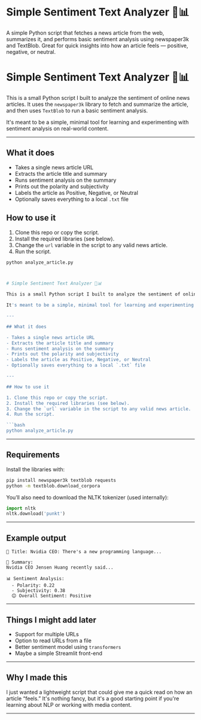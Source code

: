 # Simple Sentiment Text Analyzer 📰📊
A simple Python script that fetches a news article from the web, summarizes it, and performs basic sentiment analysis using newspaper3k and TextBlob. Great for quick insights into how an article feels — positive, negative, or neutral.

# Simple Sentiment Text Analyzer 📰📊

This is a small Python script I built to analyze the sentiment of online news articles. It uses the `newspaper3k` library to fetch and summarize the article, and then uses `TextBlob` to run a basic sentiment analysis.

It's meant to be a simple, minimal tool for learning and experimenting with sentiment analysis on real-world content.

---

## What it does

- Takes a single news article URL
- Extracts the article title and summary
- Runs sentiment analysis on the summary
- Prints out the polarity and subjectivity
- Labels the article as Positive, Negative, or Neutral
- Optionally saves everything to a local `.txt` file



## How to use it

1. Clone this repo or copy the script.
2. Install the required libraries (see below).
3. Change the `url` variable in the script to any valid news article.
4. Run the script.

```bash
python analyze_article.py



# Simple Sentiment Text Analyzer 📰📊

This is a small Python script I built to analyze the sentiment of online news articles. It uses the `newspaper3k` library to fetch and summarize the article, and then uses `TextBlob` to run a basic sentiment analysis.

It's meant to be a simple, minimal tool for learning and experimenting with sentiment analysis on real-world content.

---

## What it does

- Takes a single news article URL
- Extracts the article title and summary
- Runs sentiment analysis on the summary
- Prints out the polarity and subjectivity
- Labels the article as Positive, Negative, or Neutral
- Optionally saves everything to a local `.txt` file

---

## How to use it

1. Clone this repo or copy the script.
2. Install the required libraries (see below).
3. Change the `url` variable in the script to any valid news article.
4. Run the script.

```bash
python analyze_article.py
````

---

## Requirements

Install the libraries with:

```bash
pip install newspaper3k textblob requests
python -m textblob.download_corpora
```

You’ll also need to download the NLTK tokenizer (used internally):

```python
import nltk
nltk.download('punkt')
```

---

## Example output

```
📰 Title: Nvidia CEO: There's a new programming language...

📄 Summary:
Nvidia CEO Jensen Huang recently said...

📊 Sentiment Analysis:
  - Polarity: 0.22
  - Subjectivity: 0.38
  😊 Overall Sentiment: Positive
```

---

## Things I might add later

* Support for multiple URLs
* Option to read URLs from a file
* Better sentiment model using `transformers`
* Maybe a simple Streamlit front-end

---

## Why I made this

I just wanted a lightweight script that could give me a quick read on how an article “feels.” It's nothing fancy, but it's a good starting point if you're learning about NLP or working with media content.

---
